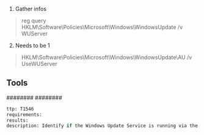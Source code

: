 
1. Gather infos
>reg query HKLM\Software\Policies\Microsoft\Windows\WindowsUpdate /v WUServer
2. Needs to be 1
>HKLM\Software\Policies\Microsoft\Windows\WindowsUpdate\AU /v UseWUServer

## Tools
########
########

```meta
ttp: T1546
requirements: 
results: 
description: Identify if the Windows Update Service is running via the insecure protocol http
```